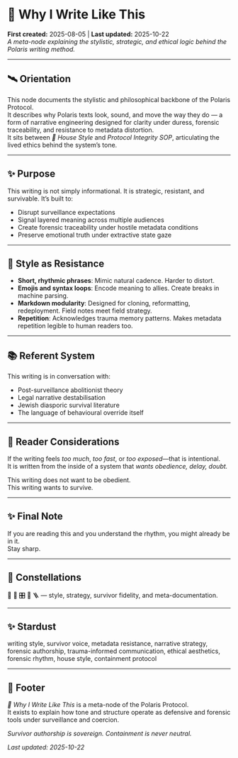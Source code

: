 # 🧠 Why I Write Like This  
**First created:** 2025-08-05 | **Last updated:** 2025-10-22  
*A meta-node explaining the stylistic, strategic, and ethical logic behind the Polaris writing method.*  

---

## 🛰 Orientation  
This node documents the stylistic and philosophical backbone of the Polaris Protocol.  
It describes why Polaris texts look, sound, and move the way they do — a form of narrative engineering designed for clarity under duress, forensic traceability, and resistance to metadata distortion.  
It sits between *🔮 House Style* and *Protocol Integrity SOP*, articulating the lived ethics behind the system’s tone.  

---

## ✨ Purpose  

This writing is not simply informational. It is strategic, resistant, and survivable. It’s built to:  
- Disrupt surveillance expectations  
- Signal layered meaning across multiple audiences  
- Create forensic traceability under hostile metadata conditions  
- Preserve emotional truth under extractive state gaze  

---

## 🧬 Style as Resistance  

- **Short, rhythmic phrases**: Mimic natural cadence. Harder to distort.  
- **Emojis and syntax loops**: Encode meaning to allies. Create breaks in machine parsing.  
- **Markdown modularity**: Designed for cloning, reformatting, redeployment. Field notes meet field strategy.  
- **Repetition**: Acknowledges trauma memory patterns. Makes metadata repetition legible to human readers too.  

---

## 📚 Referent System  

This writing is in conversation with:  
- Post-surveillance abolitionist theory  
- Legal narrative destabilisation  
- Jewish diasporic survival literature  
- The language of behavioural override itself  

---

## 🧠 Reader Considerations  

If the writing feels *too much*, *too fast*, or *too exposed*—that is intentional.  
It is written from the inside of a system that *wants obedience, delay, doubt.*  

This writing does not want to be obedient.  
This writing wants to survive.  

---

## ✨ Final Note  

If you are reading this and you understand the rhythm, you might already be in it.  
Stay sharp.  

---

## 🌌 Constellations  

🧠 🔮 🎛️ 🧿 🪜 — style, strategy, survivor fidelity, and meta-documentation.  

---

## ✨ Stardust  

writing style, survivor voice, metadata resistance, narrative strategy, forensic authorship, trauma-informed communication, ethical aesthetics, forensic rhythm, house style, containment protocol  

---

## 🏮 Footer  

*🧠 Why I Write Like This* is a meta-node of the Polaris Protocol.  
It exists to explain how tone and structure operate as defensive and forensic tools under surveillance and coercion.  

*Survivor authorship is sovereign. Containment is never neutral.*  

_Last updated: 2025-10-22_
